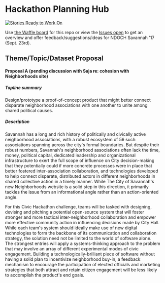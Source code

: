 # Hackathon Planning Hub

[![Stories Ready to Work On](https://badge.waffle.io/carlvlewis/ndoch17.svg?label=ready&title=Cards%20Ready%20To%20Work%20On)](https://waffle.io/carlvlewis/ndoch17)

Use [the Waffle board](https://waffle.io/carlvlewis/ndoch17) for this repo or view the [Issues open](https://github.com/carlvlewis/ndoch17/issues) to get an overview and offer feedback/suggestions/ideas for NDOCH Savannah '17 (Sept. 23rd).


## Theme/Topic/Dataset Proposal

#### Proposal A (pending discussion with Saja re: cohesion with Neighborhoods site)

##### Topline summary
Design/prototype a proof-of-concept product that might better connect disparate neighborhood associations with one another to unite among shared political causes.

##### Description
Savannah has a long and rich history of politically and civically active neighborhood associations, with a robust ecosystem of 59 such associations spanning across the city's formal boundaries. But despite their robust numbers, Savannah's neighborhood associations often lack the time, money, political capital, dedicated leadership and organizational infrastructure to exert the full scope of influence on City decision-making that they potentially could if more concrete processes were in place that better fostered inter-association collaboration, and technologies developed to help connect disparate, distributed actors in different neighborhoods in shared collective action in a timely manner. While The City of Savannah's new Neighborhoods website is a solid step in this direction, it primarily tackles the issue from an informational angle rather than an action-oriented angle.

For this Civic Hackathon challenge, teams will be tasked with designing, devising and pitching a potential open-source system that will foster stronger and more tactical inter-neighborhood collaboration and empower more effective community action in influencing decisions made by City Hall. While each team's system should ideally make use of new digital technologies to form the backbone of its communication and collaboration strategy, the solution need not be limited to the world of software alone. The strongest entries will apply a systems-thinking approach to the problem that may involve an array of different experimental modes of civic engagement. Building a technologically-brilliant piece of software without having a solid plan to incentivize neighborhood buy-in, a feedback mechanism to encourage the participation of elected officials and marketing strategies that both attract and retain citizen engagement will be less likely to accomplish the product's end goals.

